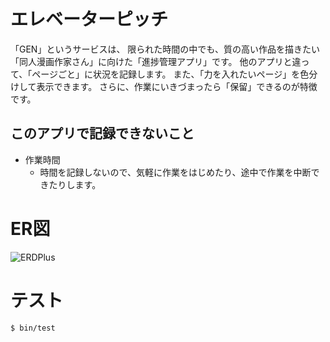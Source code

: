 # エレベーターピッチ

「GEN」というサービスは、
限られた時間の中でも、質の高い作品を描きたい
「同人漫画作家さん」に向けた「進捗管理アプリ」です。
他のアプリと違って、「ページごと」に状況を記録します。
また、「力を入れたいページ」を色分けして表示できます。
さらに、作業にいきづまったら「保留」できるのが特徴です。

## このアプリで記録できないこと
- 作業時間
  - 時間を記録しないので、気軽に作業をはじめたり、途中で作業を中断できたりします。


# ER図

![ERDPlus](https://user-images.githubusercontent.com/42172002/56499631-284ea380-6542-11e9-9f50-c470e9acc754.jpg)


# テスト

```
$ bin/test
```
